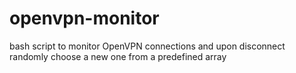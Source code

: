 # openvpn-monitor
bash script to monitor OpenVPN connections and upon disconnect randomly choose a new one from a predefined array
